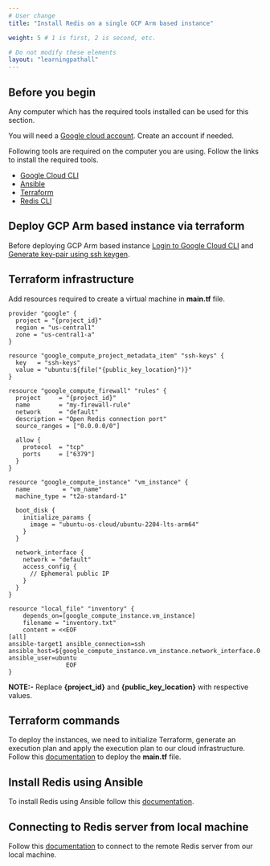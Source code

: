 ```yaml
---
# User change
title: "Install Redis on a single GCP Arm based instance"

weight: 5 # 1 is first, 2 is second, etc.

# Do not modify these elements
layout: "learningpathall"
---
```


## Before you begin

Any computer which has the required tools installed can be used for this section. 

You will need a [Google cloud account](https://console.cloud.google.com/?hl=en-au). Create an account if needed.

Following tools are required on the computer you are using. Follow the links to install the required tools.
* [Google Cloud CLI](/install-tools/gcloud)
* [Ansible](https://www.cyberciti.biz/faq/how-to-install-and-configure-latest-version-of-ansible-on-ubuntu-linux/)
* [Terraform](/install-tools/terraform)
* [Redis CLI](https://redis.io/docs/getting-started/installation/install-redis-on-linux/)

## Deploy GCP Arm based instance via terraform

Before deploying GCP Arm based instance [Login to Google Cloud CLI](/learning-paths/server-and-cloud/gcp/terraform#acquire-user-credentials) and [Generate key-pair using ssh keygen](/learning-paths/server-and-cloud/gcp/terraform#generate-key-pairpublic-key-private-key-using-ssh-keygen).

## Terraform infrastructure

Add resources required to create a virtual machine in **main.tf** file.
```
provider "google" {
  project = "{project_id}"
  region = "us-central1"
  zone = "us-central1-a"
}

resource "google_compute_project_metadata_item" "ssh-keys" {
  key   = "ssh-keys"
  value = "ubuntu:${file("{public_key_location}")}"
}

resource "google_compute_firewall" "rules" {
  project     = "{project_id}"
  name        = "my-firewall-rule"
  network     = "default"
  description = "Open Redis connection port"
  source_ranges = ["0.0.0.0/0"]

  allow {
    protocol  = "tcp"
    ports     = ["6379"]
  }
}

resource "google_compute_instance" "vm_instance" {
  name         = "vm_name"
  machine_type = "t2a-standard-1"

  boot_disk {
    initialize_params {
      image = "ubuntu-os-cloud/ubuntu-2204-lts-arm64"
    }
  }

  network_interface {
    network = "default"
    access_config {
      // Ephemeral public IP
    }
  }
}

resource "local_file" "inventory" {
    depends_on=[google_compute_instance.vm_instance]
    filename = "inventory.txt"
    content = <<EOF
[all]
ansible-target1 ansible_connection=ssh ansible_host=${google_compute_instance.vm_instance.network_interface.0.access_config.0.nat_ip} ansible_user=ubuntu
                EOF
}
```
**NOTE:-** Replace **{project_id}** and **{public_key_location}** with respective values.

## Terraform commands

To deploy the instances, we need to initialize Terraform, generate an execution plan and apply the execution plan to our cloud infrastructure. Follow this [documentation](/learning-paths/server-and-cloud/gcp/terraform#terraform-commands) to deploy the **main.tf** file.

## Install Redis using Ansible

To install Redis using Ansible follow this [documentation](/learning-paths/server-and-cloud/redis/aws_deployment#install-redis-using-ansible).

## Connecting to Redis server from local machine

Follow this [documentation](/learning-paths/server-and-cloud/redis/aws_deployment#connecting-to-redis-server-from-local-machine) to connect to the remote Redis server from our local machine.
